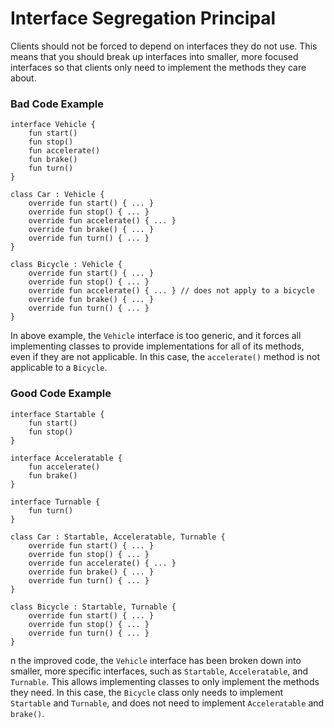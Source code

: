 # Interface Segregation Principal


Clients should not be forced to depend on interfaces they do not use. This means that you should break up interfaces into smaller, more focused interfaces so that clients only need to implement the methods they care about.


### Bad Code Example

```agsl
interface Vehicle {
    fun start()
    fun stop()
    fun accelerate()
    fun brake()
    fun turn()
}

class Car : Vehicle {
    override fun start() { ... }
    override fun stop() { ... }
    override fun accelerate() { ... }
    override fun brake() { ... }
    override fun turn() { ... }
}

class Bicycle : Vehicle {
    override fun start() { ... }
    override fun stop() { ... }
    override fun accelerate() { ... } // does not apply to a bicycle
    override fun brake() { ... }
    override fun turn() { ... }
}

```
In above example, the `Vehicle` interface is too generic, and it forces all implementing classes to provide implementations for all of its methods, even if they are not applicable. In this case, the `accelerate()` method is not applicable to a `Bicycle`.

### Good Code Example

```agsl
interface Startable {
    fun start()
    fun stop()
}

interface Acceleratable {
    fun accelerate()
    fun brake()
}

interface Turnable {
    fun turn()
}

class Car : Startable, Acceleratable, Turnable {
    override fun start() { ... }
    override fun stop() { ... }
    override fun accelerate() { ... }
    override fun brake() { ... }
    override fun turn() { ... }
}

class Bicycle : Startable, Turnable {
    override fun start() { ... }
    override fun stop() { ... }
    override fun turn() { ... }
}

```

n the improved code, the `Vehicle` interface has been broken down into smaller, more specific interfaces, such as `Startable`, `Acceleratable`, and `Turnable`. This allows implementing classes to only implement the methods they need. In this case, the `Bicycle` class only needs to implement `Startable` and `Turnable`, and does not need to implement `Acceleratable` and `brake()`.